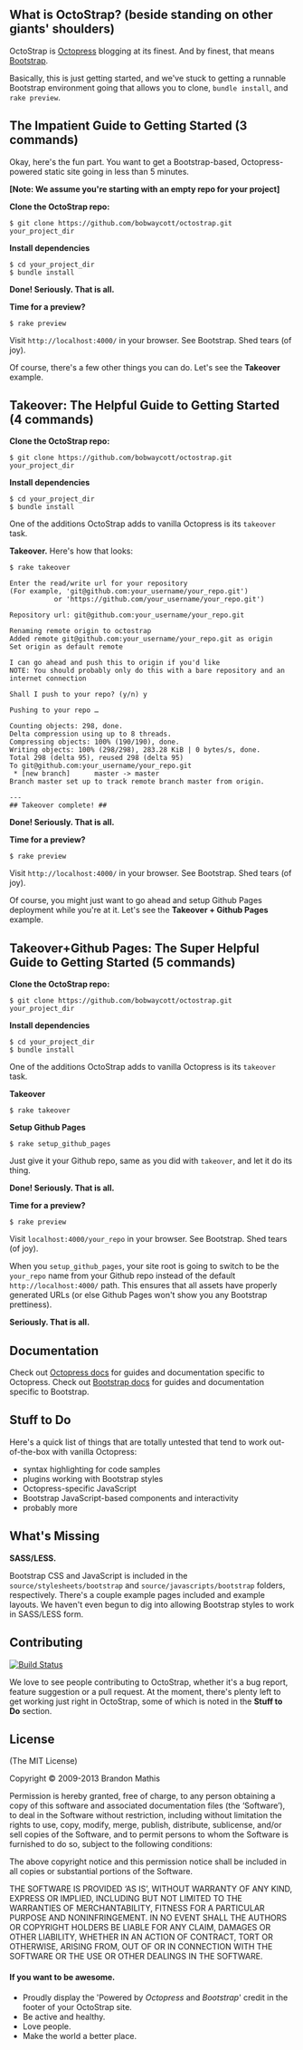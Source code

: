 ## What is OctoStrap? (beside standing on other giants' shoulders)

OctoStrap is [Octopress](http://octopress.org) blogging at its finest. And by finest, that means [Bootstrap](http://getbootstrap.com).

Basically, this is just getting started, and we've stuck to getting a runnable Bootstrap environment going that allows you to clone, `bundle install`, and `rake preview`.

## The Impatient Guide to Getting Started (3 commands)

Okay, here's the fun part. You want to get a Bootstrap-based, Octopress-powered static site going in less than 5 minutes.

**[Note: We assume you're starting with an empty repo for your project]**

**Clone the OctoStrap repo:**

```
$ git clone https://github.com/bobwaycott/octostrap.git your_project_dir
```

**Install dependencies**

```
$ cd your_project_dir
$ bundle install
```

**Done! Seriously. That is all.**

**Time for a preview?**

```
$ rake preview
```

Visit `http://localhost:4000/` in your browser. See Bootstrap. Shed tears (of joy).

Of course, there's a few other things you can do. Let's see the **Takeover** example.

## Takeover: The Helpful Guide to Getting Started (4 commands)

**Clone the OctoStrap repo:**

```
$ git clone https://github.com/bobwaycott/octostrap.git your_project_dir
```

**Install dependencies**

```
$ cd your_project_dir
$ bundle install
```

One of the additions OctoStrap adds to vanilla Octopress is its `takeover` task. 

**Takeover.** Here's how that looks:

```
$ rake takeover

Enter the read/write url for your repository
(For example, 'git@github.com:your_username/your_repo.git')
           or 'https://github.com/your_username/your_repo.git')
           
Repository url: git@github.com:your_username/your_repo.git

Renaming remote origin to octostrap
Added remote git@github.com:your_username/your_repo.git as origin
Set origin as default remote

I can go ahead and push this to origin if you'd like
NOTE: You should probably only do this with a bare repository and an internet connection

Shall I push to your repo? (y/n) y

Pushing to your repo …

Counting objects: 298, done.
Delta compression using up to 8 threads.
Compressing objects: 100% (190/190), done.
Writing objects: 100% (298/298), 283.28 KiB | 0 bytes/s, done.
Total 298 (delta 95), reused 298 (delta 95)
To git@github.com:your_username/your_repo.git
 * [new branch]      master -> master
Branch master set up to track remote branch master from origin.

---
## Takeover complete! ##
```

**Done! Seriously. That is all.**

**Time for a preview?**

```
$ rake preview
```

Visit `http://localhost:4000/` in your browser. See Bootstrap. Shed tears (of joy).

Of course, you might just want to go ahead and setup Github Pages deployment while you're at it. Let's see the **Takeover + Github Pages** example.

## Takeover+Github Pages: The Super Helpful Guide to Getting Started (5 commands)

**Clone the OctoStrap repo:**

```
$ git clone https://github.com/bobwaycott/octostrap.git your_project_dir
```

**Install dependencies**

```
$ cd your_project_dir
$ bundle install
```

One of the additions OctoStrap adds to vanilla Octopress is its `takeover` task. 

**Takeover**

```
$ rake takeover
```

**Setup Github Pages**

```
$ rake setup_github_pages
```

Just give it your Github repo, same as you did with `takeover`, and let it do its thing.

**Done! Seriously. That is all.**

**Time for a preview?**

```
$ rake preview
```

Visit `localhost:4000/your_repo` in your browser. See Bootstrap. Shed tears (of joy).

When you `setup_github_pages`, your site root is going to switch to be the `your_repo` name from your Github repo instead of the default `http://localhost:4000/` path. This ensures that all assets have properly generated URLs (or else Github Pages won't show you any Bootstrap prettiness).

**Seriously. That is all.**



## Documentation

Check out [Octopress docs](http://octopress.org/docs) for guides and documentation specific to Octopress. Check out [Bootstrap docs](http://getbootstrap.com/getting-started/) for guides and documentation specific to Bootstrap.

## Stuff to Do

Here's a quick list of things that are totally untested that tend to work out-of-the-box with vanilla Octopress:

- syntax highlighting for code samples
- plugins working with Bootstrap styles
- Octopress-specific JavaScript
- Bootstrap JavaScript-based components and interactivity
- probably more

## What's Missing

**SASS/LESS.**

Bootstrap CSS and JavaScript is included in the `source/stylesheets/bootstrap` and `source/javascripts/bootstrap` folders, respectively. There's a couple example pages included and example layouts. We haven't even begun to dig into allowing Bootstrap styles to work in SASS/LESS form.

## Contributing

[![Build Status](https://travis-ci.org/bobwaycott/octostrap.png?branch=master)](https://travis-ci.org/bobwaycott/octostrap)

We love to see people contributing to OctoStrap, whether it's a bug report, feature suggestion or a pull request. At the moment, there's plenty left to get working just right in OctoStrap, some of which is noted in the **Stuff to Do** section.


## License
(The MIT License)

Copyright © 2009-2013 Brandon Mathis

Permission is hereby granted, free of charge, to any person obtaining a copy of this software and associated documentation files (the ‘Software’), to deal in the Software without restriction, including without limitation the rights to use, copy, modify, merge, publish, distribute, sublicense, and/or sell copies of the Software, and to permit persons to whom the Software is furnished to do so, subject to the following conditions:

The above copyright notice and this permission notice shall be included in all copies or substantial portions of the Software.

THE SOFTWARE IS PROVIDED ‘AS IS’, WITHOUT WARRANTY OF ANY KIND, EXPRESS OR IMPLIED, INCLUDING BUT NOT LIMITED TO THE WARRANTIES OF MERCHANTABILITY, FITNESS FOR A PARTICULAR PURPOSE AND NONINFRINGEMENT. IN NO EVENT SHALL THE AUTHORS OR COPYRIGHT HOLDERS BE LIABLE FOR ANY CLAIM, DAMAGES OR OTHER LIABILITY, WHETHER IN AN ACTION OF CONTRACT, TORT OR OTHERWISE, ARISING FROM, OUT OF OR IN CONNECTION WITH THE SOFTWARE OR THE USE OR OTHER DEALINGS IN THE SOFTWARE.


#### If you want to be awesome.
- Proudly display the 'Powered by *Octopress* and *Bootstrap*' credit in the footer of your OctoStrap site.
- Be active and healthy.
- Love people.
- Make the world a better place.
